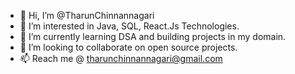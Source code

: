 - 👋 Hi, I’m @TharunChinnannagari
- 👀 I’m interested in Java, SQL, React.Js Technologies.
- 🌱 I’m currently learning DSA and building projects in my domain.
- 💞️ I’m looking to collaborate on open source projects.
- 📫 Reach me @ tharunchinnannagari@gmail.com

<!---
TharunChinnannagari/TharunChinnannagari is a ✨ special ✨ repository because its `README.md` (this file) appears on your GitHub profile.
You can click the Preview link to take a look at your changes.
--->
